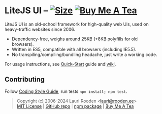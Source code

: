 
[3]: https://packagephobia.now.sh/badge?p=@litejs/ui
[4]: https://packagephobia.now.sh/result?p=@litejs/ui
[5]: https://badgen.net/badge/icon/Buy%20Me%20A%20Tea/orange?icon=kofi&label
[6]: https://www.buymeacoffee.com/lauriro


LiteJS UI &ndash; [![Size][3]][4] [![Buy Me A Tea][5]][6]
=========

LiteJS UI is an old-school framework for high-quality web UIs,
used on heavy-traffic websites since 2006.

 - Dependency-free, weighs around 25KB (+8KB polyfills for old browsers).
 - Written in ES5, compatible with all browsers (including IE5.5).
 - No transpiling/compiling/bundling headache, just write a working code.

For usage instructions, see [Quick-Start](https://github.com/litejs/litejs/wiki/Quick-Start) guide
and [wiki](https://github.com/litejs/ui/wiki).


## Contributing

Follow [Coding Style Guide](https://github.com/litejs/litejs/wiki/Style-Guide),
run tests `npm install; npm test`.

> Copyright (c) 2006-2024 Lauri Rooden &lt;lauri@rooden.ee&gt;  
[MIT License](https://litejs.com/MIT-LICENSE.txt) |
[GitHub repo](https://github.com/litejs/ui) |
[npm package](https://npmjs.org/package/@litejs/ui) |
[Buy Me A Tea][6]

